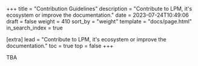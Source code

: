 +++
title = "Contribution Guidelines"
description = "Contribute to LPM, it's ecosystem or improve the documentation."
date = 2023-07-24T10:49:06
draft = false
weight = 410
sort_by = "weight"
template = "docs/page.html"
in_search_index = true

[extra]
lead = "Contribute to LPM, it's ecosystem or improve the documentation."
toc = true
top = false
+++

TBA
